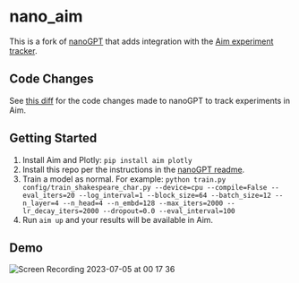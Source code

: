 
# nano_aim

This is a fork of [nanoGPT](https://github.com/karpathy/nanoGPT) that adds integration with the [Aim experiment tracker](https://aimstack.io/).

## Code Changes

See [this diff]([https://github.com/karpathy/nanoGPT/compare/master...nfergu:nano_aim:master](https://github.com/karpathy/nanoGPT/compare/master...nfergu:nano_aim:master#diff-ed183d67207df065a11e1289f19d34cc2abbc5448dea952683cfe9728c342b95)) for the code changes made to nanoGPT to track experiments in Aim.

## Getting Started

1. Install Aim and Plotly: `pip install aim plotly`
2. Install this repo per the instructions in the [nanoGPT readme]([https://github.com/karpathy/nanoGPT/README.md](https://github.com/karpathy/nanoGPT/blob/master/README.md)).
4. Train a model as normal. For example: `python train.py config/train_shakespeare_char.py --device=cpu --compile=False --eval_iters=20 --log_interval=1 --block_size=64 --batch_size=12 --n_layer=4 --n_head=4 --n_embd=128 --max_iters=2000 --lr_decay_iters=2000 --dropout=0.0 --eval_interval=100`
5. Run `aim up` and your results will be available in Aim.

## Demo

![Screen Recording 2023-07-05 at 00 17 36](https://github.com/nfergu/nano_aim/assets/1291583/9a2f783f-8511-4475-96bb-b5bb6711e5aa)

